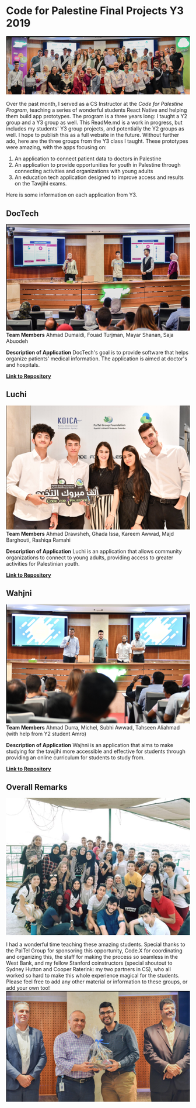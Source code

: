 # Code for Palestine Final Projects Y3 2019

![alt text](/imagesGithub/fullGroupProfessional.png)

Over the past month, I served as a CS Instructor at the *Code for Palestine Program*, teaching a series of wonderful students React Native and helping them build app prototypes. The program is a three years long: I taught a Y2 group and a Y3 group as well. This ReadMe.md is a work in progress, but includes my students' Y3 group projects, and potentially the Y2 groups as well. I hope to publish this as a full website in the future. Without further ado, here are the three groups from the Y3 class I taught. These prototypes were amazing, with the apps focusing on:
1. An application to connect patient data to doctors in Palestine
2. An application to provide opportunities for youth in Palestine through connecting activities and organizations with young adults
3. An education tech application designed to improve access and results on the Tawjihi exams.

Here is some information on each application from Y3.

## DocTech
![alt text](/imagesGithub/docTech.png)
**Team Members**
Ahmad Dumaidi, Fouad Turjman, Mayar Shanan, Saja Abuodeh

**Description of Application**
DocTech's goal is to provide software that helps organize patients' medical information. The application is aimed at doctor's and hospitals.

[**Link to Repository**](https://github.com/ah3311and55/doctech)

## Luchi
![alt text](/imagesGithub/luchiMugShot.png)
**Team Members**
Ahmad Drawsheh, Ghada Issa, Kareem Awwad, Majd Barghouti, Rashiqa Ramahi

**Description of Application**
Luchi is an application that allows community organizations to connect to young adults, providing access to greater activities for Palestinian youth.

[**Link to Repository**](https://github.com/majdbar321/luchi-app-2019)

## Wahjni
![alt text](/imagesGithub/wajhni.png)
**Team Members**
Ahmad Durra, Michel, Subhi Awwad, Tahseen Aliahmad (with help from Y2 student Amro)

**Description of Application**
Wajhni is an application that aims to make studying for the tawjihi more accessible and effective for students through providing an online curriculum for students to study from.

[**Link to Repository**](https://github.com/MisterMassad/Wajhni)

## Overall Remarks
![alt text](/imagesGithub/y2.png)

I had a wonderful time teaching these amazing students. Special thanks to the PalTel Group for sponsoring this opportunity, Code.X for coordinating and organizing this, the staff for making the process so seamless in the West Bank, and my fellow Stanford coinstructors (special shoutout to Sydney Hutton and Cooper Raterink: my two partners in CS), who all worked so hard to make this whole experience magical for the students. Please feel free to add any other material or information to these groups, or add your own too!
![Thank you PalTel](/imagesGithub/kyleAndPalTel.png)


